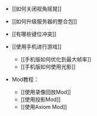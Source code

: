 - [[如何关闭视角摇晃]]
- [[如何升级服务器的整合包]]
- [[有哪些键位冲突]]

- [[使用手机进行游戏]]
  - [[手机版如何优化到最大帧率]]
  - [[手机版如何使用光影]]

- Mod教程：
  - [[使用录像回放Mod]]
  - [[使用投影Mod]]
  - [[使用Axiom Mod]]